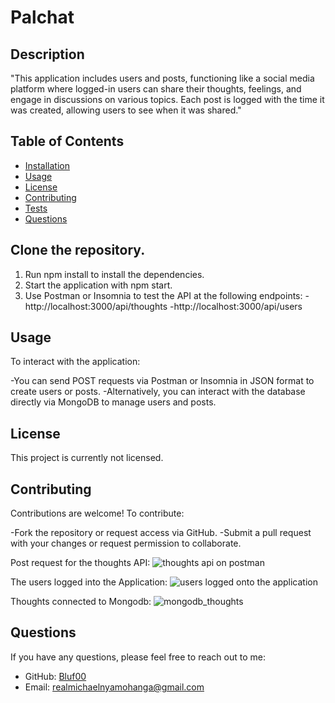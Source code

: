 # Palchat


## Description
"This application includes users and posts, functioning like a social media platform where logged-in users can share their thoughts, feelings, and engage in discussions on various topics. Each post is logged with the time it was created, allowing users to see when it was shared."

## Table of Contents
- [Installation](#installation)
- [Usage](#usage)
- [License](#license)
- [Contributing](#contributing)
- [Tests](#tests)
- [Questions](#questions)

## Clone the repository.
1. Run npm install to install the dependencies.
2. Start the application with npm start.
3. Use Postman or Insomnia to test the API at the following endpoints:
   -http://localhost:3000/api/thoughts
   -http://localhost:3000/api/users

## Usage
To interact with the application:

-You can send POST requests via Postman or Insomnia in JSON format to create users or posts.
-Alternatively, you can interact with the database directly via MongoDB to manage users and posts.


## License
This project is currently not licensed.

## Contributing
Contributions are welcome! To contribute:

-Fork the repository or request access via GitHub.
-Submit a pull request with your changes or request permission to collaborate.





Post request for the thoughts API:
![thoughts api on postman](https://github.com/user-attachments/assets/c851981e-849a-41df-9b19-4f89aa1fe7ab)




The users logged into the Application:
![users logged onto the application](https://github.com/user-attachments/assets/b46a462b-c121-4df4-94f5-0f3f25b88b0d)


Thoughts connected to Mongodb: 
![mongodb_thoughts](https://github.com/user-attachments/assets/7e69b56c-5541-4af4-8acd-3ae6e3edd1fe)

## Questions
If you have any questions, please feel free to reach out to me:
- GitHub: [Bluf00](https://github.com/Bluf00)
- Email: [realmichaelnyamohanga@gmail.com](mailto:realmichaelnyamohanga@gmail.com)
